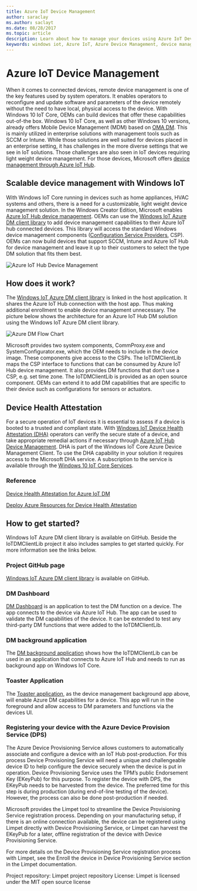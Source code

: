 ```yaml
---
title: Azure IoT Device Management
author: saraclay
ms.author: saclayt
ms.date: 08/28/2017
ms.topic: article
description: Learn about how to manage your devices using Azure IoT Device Management and Windows IoT.
keywords: windows iot, Azure IoT, Azure Device Management, device management
---
```


# Azure IoT Device Management

When it comes to connected devices, remote device management is one of the key features used by system operators. It enables operators to reconfigure and update software and parameters of the device remotely without the need to have local, physical access to the device. With Windows 10 IoT Core, OEMs can build devices that offer these capabilities out-of-the box. Windows 10 IoT Core, as well as other Windows 10 versions, already offers Mobile Device Management (MDM) based on [OMA DM](https://en.wikipedia.org/wiki/OMA_Device_Management). This is mainly utilized in enterprise solutions with management tools such as SCCM or Intune. While those solutions are well suited for devices placed in an enterprise setting, it has challenges in the more diverse settings that we see in IoT solutions. Those challenges are also seen in IoT devices requiring light weight device management. For those devices, Microsoft offers [device management through Azure IoT Hub](https://docs.microsoft.com/en-us/azure/iot-hub/iot-hub-device-management-overview).

## Scalable device management with Windows IoT

With Windows IoT Core running in devices such as home appliances, HVAC systems and others, there is a need for a customizable, light weight device management solution. In the Windows Creator Edition, Microsoft enables [Azure IoT Hub device management](https://docs.microsoft.com/en-us/azure/iot-hub/iot-hub-device-management-overview). OEMs can use the [Windows IoT Azure DM client library](https://aka.ms/iot-core-azure-dm-client) to add device management capabilities to their Azure IoT hub connected devices. This library will access the standard Windows device management components ([Configuration Service Providers](https://msdn.microsoft.com/en-us/windows/hardware/commercialize/customize/mdm/configuration-service-provider-reference), CSP).  OEMs can now build devices that support SCCM, Intune and Azure IoT Hub for device management and leave it up to their customers to select the type DM solution that fits them best. 

![Azure IoT Hub Device Management](../media/AzureIoTDM/azureDM.PNG)

## How does it work?

The [Windows IoT Azure DM client library](https://aka.ms/iot-core-azure-dm-client) is linked in the host application. It shares the Azure IoT Hub connection with the host app. Thus making additional enrollment to enable device management unnecessary. The picture below shows the architecture for an Azure IoT Hub DM solution using the Windows IoT Azure DM client library. 

![Azure DM Flow Chart](../media/AzureIoTDM/flowChartAzureDM.PNG)

Microsoft provides two system components, CommProxy.exe and SystemConfigurator.exe, which the OEM needs to include in the device image. These components give access to the CSPs. The IoTDMClientLib maps the CSP interface to functions that can be consumed by Azure IoT Hub device management. It also provides DM functions that don’t use a CSP, e.g. set time zone. The IoTDMClientLib is provided as an open source component. OEMs can extend it to add DM capabilities that are specific to their device such as configurations for sensors or actuators. 

## Device Health Attestation
For a secure operation of IoT devices it is essential to assess if a device is booted to a trusted and compliant state. With [Windows IoT Device Health Attestation (DHA)](https://github.com/ms-iot/iot-core-azure-dm-client/blob/master/docs/device-health-attestation.md) operators can verify the secure state of a device, and take appropriate remedial actions if necessary through [Azure IoT Hub Device Management](https://github.com/ms-iot/iot-core-azure-dm-client/blob/master/README.md). DHA is part of the Windows IoT Core Azure Device Management Client. To use the DHA capability in your solution it requires access to the Microsoft DHA service. A subscription to the service is available through the [Windows 10 IoT Core Services](https://docs.microsoft.com/en-us/windows-hardware/manufacture/iot/iotcoreservicesoverview).

### Reference
[Device Health Attestation for Azure IoT DM](https://github.com/ms-iot/iot-core-azure-dm-client/blob/master/docs/device-health-attestation.md)

[Deploy Azure Resources for Device Health Attestation](https://github.com/ms-iot/iot-core-azure-dm-client/blob/master/docs/dha-deploy.md#deploy-azure-resources-for-device-health-attestation)


## How to get started?

Windows IoT Azure DM client library is available on GitHub. Beside the IoTDMClientLib project it also includes samples to get started quickly. For more information see the links below.

### Project GitHub page

[Windows IoT Azure DM client library](https://aka.ms/iot-core-azure-dm-client) is available on GitHub.

### DM Dashboard

[DM Dashboard](https://aka.ms/iot-core-azure-dm-client-dashboard) is an application to test the DM function on a device. The app connects to the device via Azure IoT Hub. The app can be used to validate the DM capabilities of the device. It can be extended to test any third-party DM functions that were added to the IoTDMClientLib.

### DM background application

The [DM background application](https://aka.ms/iot-core-azure-dm-client-backgroundapp) shows how the IoTDMClientLib can be used in an application that connects to Azure IoT Hub and needs to run as background app on Windows IoT Core. 

### Toaster Application

The [Toaster application](https://aka.ms/iot-core-azure-dm-client-toasterapp), as the device management background app above, will enable Azure DM capabilities for a device. This app will run in the foreground and allow access to DM parameters and functions via the devices UI. 

### Registering your device with the Azure Device Provision Service (DPS) 

The Azure Device Provisioning Service allows customers to automatically associate and configure a device with an IoT Hub post-production. For this process Device Provisioning Service will need a unique and challengeable device ID to help configure the device securely when the device is put in operation. Device Provisioning Service uses the TPM’s public Endorsement Key (EKeyPub) for this purpose. To register the device with DPS, the EKeyPub needs to be harvested from the device. The preferred time for this step is during production (during end-of-line testing of the device). However, the process can also be done post-production if needed.  

Microsoft provides the Limpet tool to streamline the Device Provisioning Service registration process. Depending on your manufacturing setup, if there is an online connection available, the device can be registered using Limpet directly with Device Provisioning Service, or Limpet can harvest the EKeyPub for a later, offline registration of the device with Device Provisioning Service.

For more details on the Device Provisioning Service registration process with Limpet, see the Enroll the device in Device Provisioning Service  section in the Limpet documentation. 

Project repository: Limpet project repository 
License: Limpet is licensed under the MIT open source license 

  
  

